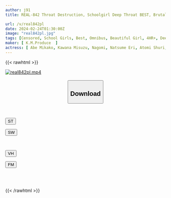 ```yaml
---
author: j91
title: REAL-842 Throat Destruction, Schoolgirl Deep Throat BEST, Brutal Piston Thrusting, 240 Minutes

url: /v/real842pl
date: 2024-02-24T01:30:00Z
image: "real842pl.jpg"
tags: [Censored, School Girls, Best, Omnibus, Beautiful Girl, 4HR+, Deep Throating, Evil	]
maker: [ K.M.Produce  ]
actress: [ Abe Mikako, Kawana Misuzu, Nagomi, Natsume Eri, Atomi Shuri, Aoi Rena, Kururugi Aoi, Hoshina Ai, Kanade Kanon, Kuramoto Sumire]
---
```



{{< rawhtml >}}

<div class="video" data-videoid="DAl0ZXrmJRCkZ4p">
    <a href="javascript:;">
        <img src="/v/real842pl/real842pl.jpg" width="WIDTH" height="HEIGHT" alt="real842pl.mp4" loading="lazy">
    </a>
</div>

<script type="text/javascript" src="https://j91.asia/asset/on-demand-st.js"></script>

<br>
  <link rel="stylesheet" href="https://j91.asia/asset/bs5.css">
  
  <center>
  <button class="btn btn-primary" type="button" data-bs-toggle="collapse" data-bs-target=".multi-collapse" aria-expanded="false" aria-controls="multiCollapseExample1 multiCollapseExample2"><h2>Download</h2></button></center>
</p>
<div class="row">
  <div class="col">
    <div class="collapse multi-collapse" id="multiCollapseExample1">
      <div class="card card-body">
	      	      <br>
<div class="buttons">  
<p><a href="https://streamtape.to/v/DAl0ZXrmJRCkZ4p" target="_blank"><button class="btn-hover color-3"><i class="fa fa-download"></i> ST</button></a></p>
<p><a href="https://cdnwish.com/fnls41j1fuov" target="_blank"><button class="btn-hover color-2"><i class="fa fa-download"></i> SW</button></a></p></div>
    </div>
  </div>
</div>
  <div class="col">
    <div class="collapse multi-collapse" id="multiCollapseExample2">
      <div class="card card-body">
	      <br>
<div class="buttons">
<p><a href="https://vidhidepro.com/f/wmz7w2ipn9ct"><button class="btn-hover color-9"><i class="fa fa-download"></i> VH</button></a></p>
<p><a href="https://filemoon.sx/d/bnuom5lakl9j"><button class="btn-hover color-8"><i class="fa fa-download"></i> FM</button></a></p></div>
<br><br>
      </div>
    </div>
  </div>
</div>

{{< /rawhtml >}}